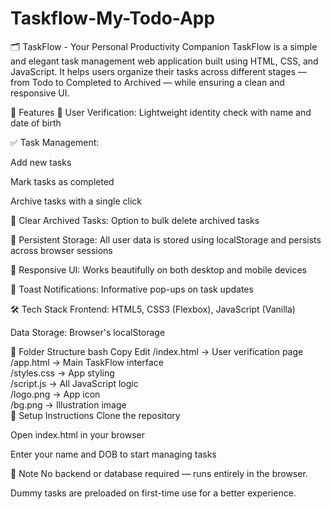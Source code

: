 # Taskflow-My-Todo-App
🗂️ TaskFlow - Your Personal Productivity Companion
TaskFlow is a simple and elegant task management web application built using HTML, CSS, and JavaScript. It helps users organize their tasks across different stages — from Todo to Completed to Archived — while ensuring a clean and responsive UI.

🚀 Features
🔐 User Verification: Lightweight identity check with name and date of birth

✅ Task Management:

Add new tasks

Mark tasks as completed

Archive tasks with a single click

🧹 Clear Archived Tasks: Option to bulk delete archived tasks

💾 Persistent Storage: All user data is stored using localStorage and persists across browser sessions

🎯 Responsive UI: Works beautifully on both desktop and mobile devices

🔔 Toast Notifications: Informative pop-ups on task updates

🛠️ Tech Stack
Frontend: HTML5, CSS3 (Flexbox), JavaScript (Vanilla)

Data Storage: Browser's localStorage

📁 Folder Structure
bash
Copy
Edit
/index.html       → User verification page  
/app.html         → Main TaskFlow interface  
/styles.css       → App styling  
/script.js        → All JavaScript logic  
/logo.png         → App icon  
/bg.png           → Illustration image  
🔧 Setup Instructions
Clone the repository

Open index.html in your browser

Enter your name and DOB to start managing tasks

📌 Note
No backend or database required — runs entirely in the browser.

Dummy tasks are preloaded on first-time use for a better experience.

